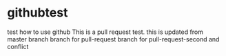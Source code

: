 # githubtest
 test how to use github
 This is a pull request test.
 this is updated from master branch
 branch for pull-request
 branch for pull-request-second and conflict